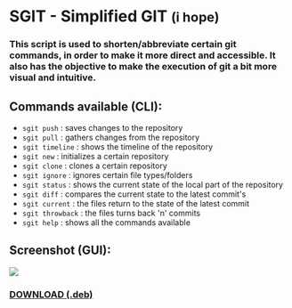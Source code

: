 # SGIT - Simplified GIT <small>(i hope)</small>

### This script is used to shorten/abbreviate certain git commands, in order to make it more direct and accessible. It also has the objective to make the execution of git a bit more visual and intuitive.

## Commands available (CLI):

- `sgit push` : saves changes to the repository
- `sgit pull` : gathers changes from the repository
- `sgit timeline` : shows the timeline of the repository
- `sgit new` :  initializes a certain repository
- `sgit clone` : clones a certain repository
- `sgit ignore` : ignores certain file types/folders
- `sgit status` : shows the current state of the local part of the repository
- `sgit diff` : compares the current state to the latest commit's
- `sgit current` : the files return to the state of the latest commit
- `sgit throwback` : the files turns back 'n' commits
- `sgit help` : shows all the commands available

## Screenshot (GUI):
<img src="http://imgur.com/xCUoWjZl.png"/>

### <a href="https://minhaskamal.github.io/DownGit/#/home?url=https://github.com/perezjquim/sgit/tree/master/sgit-install.deb"> DOWNLOAD (.deb) </a>
